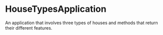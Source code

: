 # HouseTypesApplication
An application that involves three types of houses and methods that return their different features.
